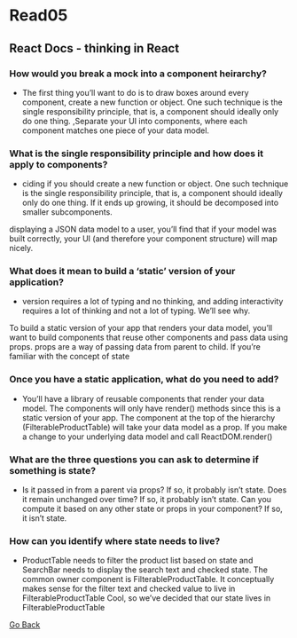 # Read05

## React Docs - thinking in React

### How would you break a mock into a component heirarchy?
- The first thing you’ll want to do is to draw boxes around every component, create a new function or object. One such technique is the single responsibility principle, that is, a component should ideally only do one thing. ,Separate your UI into components, where each component matches one piece of your data model.

### What is the single responsibility principle and how does it apply to components?
- ciding if you should create a new function or object. One such technique is the single responsibility principle, that is, a component should ideally only do one thing. If it ends up growing, it should be decomposed into smaller subcomponents.

displaying a JSON data model to a user, you’ll find that if your model was built correctly, your UI (and therefore your component structure) will map nicely.

### What does it mean to build a ‘static’ version of your application?
- version requires a lot of typing and no thinking, and adding interactivity requires a lot of thinking and not a lot of typing. We’ll see why.

To build a static version of your app that renders your data model, you’ll want to build components that reuse other components and pass data using props. props are a way of passing data from parent to child. If you’re familiar with the concept of state

### Once you have a static application, what do you need to add?
- You’ll have a library of reusable components that render your data model. The components will only have render() methods since this is a static version of your app. The component at the top of the hierarchy (FilterableProductTable) will take your data model as a prop. If you make a change to your underlying data model and call ReactDOM.render()

### What are the three questions you can ask to determine if something is state?
- Is it passed in from a parent via props? If so, it probably isn’t state. Does it remain unchanged over time? If so, it probably isn’t state. Can you compute it based on any other state or props in your component? If so, it isn’t state.

### How can you identify where state needs to live?
- ProductTable needs to filter the product list based on state and SearchBar needs to display the search text and checked state. The common owner component is FilterableProductTable. It conceptually makes sense for the filter text and checked value to live in FilterableProductTable Cool, so we’ve decided that our state lives in FilterableProductTable

[Go Back ](README.md)